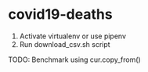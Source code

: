 # covid19-deaths

1. Activate virtualenv or use pipenv
2. Run download_csv.sh script 

TODO: Benchmark using cur.copy_from()
